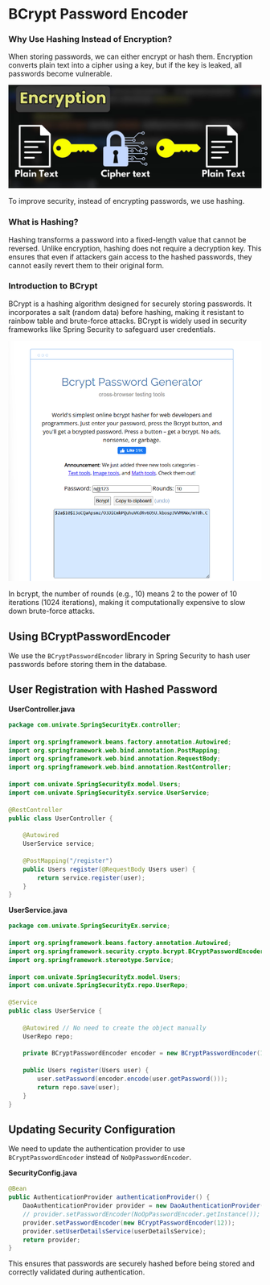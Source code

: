 # BCrypt Password Encoder

### Why Use Hashing Instead of Encryption?
When storing passwords, we can either encrypt or hash them. Encryption converts plain text into a cipher using a key, but if the key is leaked, all passwords become vulnerable.

![cipher](../../../assets/4.png)

To improve security, instead of encrypting passwords, we use hashing.

### What is Hashing?
Hashing transforms a password into a fixed-length value that cannot be reversed. Unlike encryption, hashing does not require a decryption key. This ensures that even if attackers gain access to the hashed passwords, they cannot easily revert them to their original form.

### Introduction to BCrypt
BCrypt is a hashing algorithm designed for securely storing passwords. It incorporates a salt (random data) before hashing, making it resistant to rainbow table and brute-force attacks. BCrypt is widely used in security frameworks like Spring Security to safeguard user credentials.

![cipher](../../../assets/5.png)

In bcrypt, the number of rounds (e.g., 10) means 2 to the power of 10 iterations (1024 iterations), making it computationally expensive to slow down brute-force attacks.

## Using BCryptPasswordEncoder
We use the `BCryptPasswordEncoder` library in Spring Security to hash user passwords before storing them in the database.

## User Registration with Hashed Password

**UserController.java**
```java
package com.univate.SpringSecurityEx.controller;

import org.springframework.beans.factory.annotation.Autowired;
import org.springframework.web.bind.annotation.PostMapping;
import org.springframework.web.bind.annotation.RequestBody;
import org.springframework.web.bind.annotation.RestController;

import com.univate.SpringSecurityEx.model.Users;
import com.univate.SpringSecurityEx.service.UserService;

@RestController
public class UserController {

    @Autowired
    UserService service;
    
    @PostMapping("/register")
    public Users register(@RequestBody Users user) {
        return service.register(user);
    }
}
```

**UserService.java**
```java
package com.univate.SpringSecurityEx.service;

import org.springframework.beans.factory.annotation.Autowired;
import org.springframework.security.crypto.bcrypt.BCryptPasswordEncoder;
import org.springframework.stereotype.Service;

import com.univate.SpringSecurityEx.model.Users;
import com.univate.SpringSecurityEx.repo.UserRepo;

@Service
public class UserService {

    @Autowired // No need to create the object manually
    UserRepo repo;

    private BCryptPasswordEncoder encoder = new BCryptPasswordEncoder(12);

    public Users register(Users user) {
        user.setPassword(encoder.encode(user.getPassword()));
        return repo.save(user);
    }
}
```

## Updating Security Configuration
We need to update the authentication provider to use `BCryptPasswordEncoder` instead of `NoOpPasswordEncoder`.

**SecurityConfig.java**
```java
@Bean
public AuthenticationProvider authenticationProvider() {
    DaoAuthenticationProvider provider = new DaoAuthenticationProvider();
    // provider.setPasswordEncoder(NoOpPasswordEncoder.getInstance()); // No longer needed
    provider.setPasswordEncoder(new BCryptPasswordEncoder(12));
    provider.setUserDetailsService(userDetailsService);
    return provider;
}
```

This ensures that passwords are securely hashed before being stored and correctly validated during authentication.

